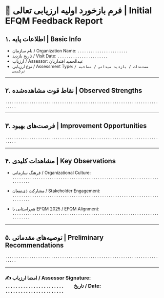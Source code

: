 # 📝 فرم بازخورد اولیه ارزیابی تعالی | Initial EFQM Feedback Report

## ۱. اطلاعات پایه | Basic Info
- نام سازمان / Organization Name: `.......................`
- تاریخ بازدید / Visit Date: `.......................`
- ارزیاب / Assessor: عبدالحمید اقتداریان
- نوع ارزیابی / Assessment Type: `مستندات / بازدید میدانی / مصاحبه / ترکیبی`

---

## ۲. نقاط قوت مشاهده‌شده | Observed Strengths
`...........................................................................`

---

## ۳. فرصت‌های بهبود | Improvement Opportunities
`...........................................................................`

---

## ۴. مشاهدات کلیدی | Key Observations
- فرهنگ سازمانی / Organizational Culture:  
  `...........................................................................`

- مشارکت ذی‌نفعان / Stakeholder Engagement:  
  `...........................................................................`

- هم‌راستایی با EFQM 2025 / EFQM Alignment:  
  `...........................................................................`

---

## ۵. توصیه‌های مقدماتی | Preliminary Recommendations
`...........................................................................`

---

### ✍️ امضا ارزیاب / Assessor Signature: `.......................`  تاریخ / Date: `.......................`
